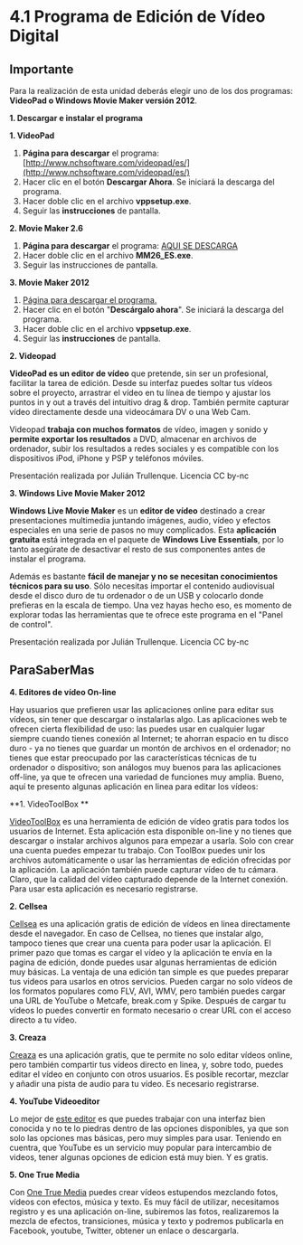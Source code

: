 # 4.1 Programa de Edición de Vídeo Digital

## Importante

Para la realización de esta unidad deberás elegir uno de los dos programas: **VideoPad o Windows Movie Maker versión 2012**.

**1\. Descargar e instalar el programa**

**1\. VideoPad**

1.  **Página para descargar** el programa: [http://www.nchsoftware.com/videopad/es/](http://www.nchsoftware.com/videopad/es/)
2.  Hacer clic en el botón **Descargar Ahora**. Se iniciará la descarga del programa.
3.  Hacer doble clic en el archivo **vppsetup.exe**.
4.  Seguir las **instrucciones** de pantalla.

**2\. Movie Maker 2.6**

1.  **Página para descargar** el programa: [AQUI SE DESCARGA](http://aularagon.catedu.es/materialesaularagon2013/imagen/MM26_ES.msi)
2.  Hacer doble clic en el archivo **MM26_ES.exe**.
3.  Seguir las instrucciones de pantalla.

**3\. Movie Maker 2012**

1.  [Página para descargar el programa.](https://drive.google.com/file/d/0B2mpc3UcRXsTYnduZ3RVV3Z6WW8/view?usp=sharing)
2.  Hacer clic en el botón "**Descárgalo ahora**". Se iniciará la descarga del programa.
3.  Hacer doble clic en el archivo **vppsetup.exe**.
4.  Seguir las **instrucciones** de pantalla.

**2\. Videopad**

**VideoPad es un editor de vídeo** que pretende, sin ser un profesional, facilitar la tarea de edición. Desde su interfaz puedes soltar tus vídeos sobre el proyecto, arrastrar el vídeo en tu línea de tiempo y ajustar los puntos in y out a través del intuitivo drag & drop. También permite capturar vídeo directamente desde una videocámara DV o una Web Cam.

Videopad **trabaja con muchos formatos** de vídeo, imagen y sonido y **permite exportar los resultados** a DVD, almacenar en archivos de ordenador, subir los resultados a redes sociales y es compatible con los dispositivos iPod, iPhone y PSP y teléfonos móviles.

Presentación realizada por Julián Trullenque. Licencia CC by-nc

**3\. Windows Live Movie Maker 2012**

**Windows Live Movie Maker** es un **editor de vídeo** destinado a crear presentaciones multimedia juntando imágenes, audio, vídeo y efectos especiales en una serie de pasos no muy complicados. Esta **aplicación gratuita** está integrada en el paquete de **Windows Live Essentials**, por lo tanto asegúrate de desactivar el resto de sus componentes antes de instalar el programa.

Además es bastante **fácil de manejar y no se necesitan conocimientos técnicos para su uso**. Sólo necesitas importar el contenido audiovisual desde el disco duro de tu ordenador o de un USB y colocarlo donde prefieras en la escala de tiempo. Una vez hayas hecho eso, es momento de explorar todas las herramientas que te ofrece este programa en el "Panel de control".

Presentación realizada por Julián Trullenque. Licencia CC by-nc

## ParaSaberMas

**4\. Editores de vídeo On-line**

Hay usuarios que prefieren usar las aplicaciones online para editar sus vídeos, sin tener que descargar o instalarlas algo. Las aplicaciones web te ofrecen cierta flexibilidad de uso: las puedes usar en cualquier lugar siempre cuando tienes conexión al Internet; te ahorran espacio en tu disco duro - ya no tienes que guardar un montón de archivos en el ordenador; no tienes que estar preocupado por las características técnicas de tu ordenador o dispositivo; son análogos muy buenos para las aplicaciones off-line, ya que te ofrecen una variedad de funciones muy amplia. Bueno, aquí te presento algunas aplicación en linea para editar los vídeos:

**1. VideoToolBox **

[VideoToolBox](http://www.videotoolbox.com/) es una herramienta de edición de vídeo gratis para todos los usuarios de Internet. Esta aplicación esta disponible on-line y no tienes que descargar o instalar archivos algunos para empezar a usarla. Solo con crear una cuenta puedes empezar tu trabajo. Con ToolBox puedes unir los archivos automáticamente o usar las herramientas de edición ofrecidas por la aplicación. La aplicación también puede capturar vídeo de tu cámara. Claro, que la calidad del vídeo capturado depende de la Internet conexión. Para usar esta aplicación es necesario registrarse.

**2\. Cellsea**

[Cellsea](http://www.cellsea.com/) es una aplicación gratis de edición de vídeos en linea directamente desde el navegador. En caso de Cellsea, no tienes que instalar algo, tampoco tienes que crear una cuenta para poder usar la aplicación. El primer pazo que tomas es cargar el vídeo y la aplicación te envía en la pagina de edición, donde puedes usar algunas herramientas de edición muy básicas. La ventaja de una edición tan simple es que puedes preparar tus videos para usarlos en otros servicios. Pueden cargar no solo vídeos de los formatos populares como FLV, AVI, WMV, pero también puedes cargar una URL de YouTube o Metcafe, break.com y Spike. Después de cargar tu vídeos lo puedes convertir en formato necesario o crear URL con el acceso directo a tu vídeo.

**3\. Creaza**

[Creaza](http://www.creaza.com/movieeditor/overview) es una aplicación gratis, que te permite no solo editar vídeos online, pero también compartir tus vídeos directo en linea, y, sobre todo, puedes editar el vídeo en conjunto con otros usuarios. Es posible recortar, mezclar y añadir una pista de audio para tu vídeo. Es necesario registrarse.

**4\. YouTube Videoeditor**

Lo mejor de [este editor](http://www.youtube.com/editor) es que puedes trabajar con una interfaz bien conocida y no te lo piedras dentro de las opciones disponibles, ya que son solo las opciones mas básicas, pero muy simples para usar. Teniendo en cuentra, que YouTube es un servicio muy popular para intercambio de videos, tener algunas opciones de edicion está muy bien. Y es gratis.

**5\. One True Media**

Con [One True Media](http://www.onetruemedia.com/otm_site/public_home) puedes crear vídeos estupendos mezclando fotos, vídeos con efectos, música y texto. Es muy fácil de utilizar, necesitamos registro y es una aplicación on-line, subiremos las fotos, realizaremos la mezcla de efectos, transiciones, música y texto y podremos publicarla en Facebook, youtube, Twitter, obtener un enlace o descargarla.

